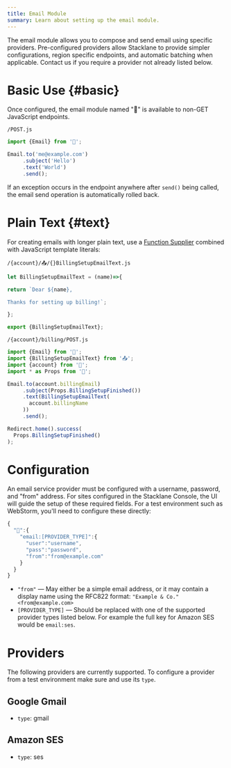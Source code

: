 ```yaml
---
title: Email Module
summary: Learn about setting up the email module.
---
```


The email module allows you to compose and send email using specific providers.
Pre-configured providers allow Stacklane to provide simpler configurations,
region specific endpoints, and automatic batching when applicable.
Contact us if you require a provider not already listed below.

# Basic Use {#basic}

Once configured, the email module named "📧" is available to non-GET JavaScript endpoints.

```file-name
/POST.js
```
```javascript
import {Email} from '📧';

Email.to('me@example.com')
     .subject('Hello')
     .text('World')
     .send();
```

If an exception occurs in the endpoint anywhere after `send()` being called,
the email send operation is automatically rolled back.

# Plain Text {#text}

For creating emails with longer plain text,
use a [Function Supplier](/🗄/Article/scripting/suppliers.md) combined with JavaScript template literals:

```file-name
/{account}/📤/{}BillingSetupEmailText.js
```
```javascript
let BillingSetupEmailText = (name)=>{

return `Dear ${name},

Thanks for setting up billing!`;

};

export {BillingSetupEmailText};
```

```file-name
/{account}/billing/POST.js
```
```javascript
import {Email} from '📧';
import {BillingSetupEmailText} from '📤';
import {account} from '🔗';
import * as Props from '🎨';

Email.to(account.billingEmail)
     .subject(Props.BillingSetupFinished())
     .text(BillingSetupEmailText(
       account.billingName
     ))
     .send();

Redirect.home().success(
  Props.BillingSetupFinished()
);
```

# Configuration

An email service provider must be configured with a username, password, and "from" address.
For sites configured in the Stacklane Console, the UI will guide the setup of these required fields.
For a test environment such as WebStorm, you'll need to configure these directly:

```javascript
{
  "🔑":{
    "email:[PROVIDER_TYPE]":{
      "user":"username",
      "pass":"password",
      "from":"from@example.com"
    }
  }
}
```

- `"from"` &mdash; May either be a simple email address, or it may contain a display name
using the RFC822 format: `"Example & Co." <from@example.com>`
- `[PROVIDER_TYPE]` &mdash; Should be replaced with one of the supported provider types listed below.
For example the full key for Amazon SES would be `email:ses`.

# Providers

The following providers are currently supported.
To configure a provider from a test environment make sure and use its `type`.

## Google Gmail

- `type`: gmail

## Amazon SES

- `type`: ses